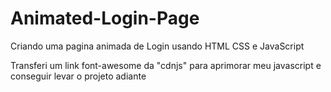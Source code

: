 # Animated-Login-Page
Criando uma pagina animada de Login usando HTML CSS e JavaScript

Transferi um link font-awesome da "cdnjs" para aprimorar meu javascript e conseguir levar o projeto adiante 

